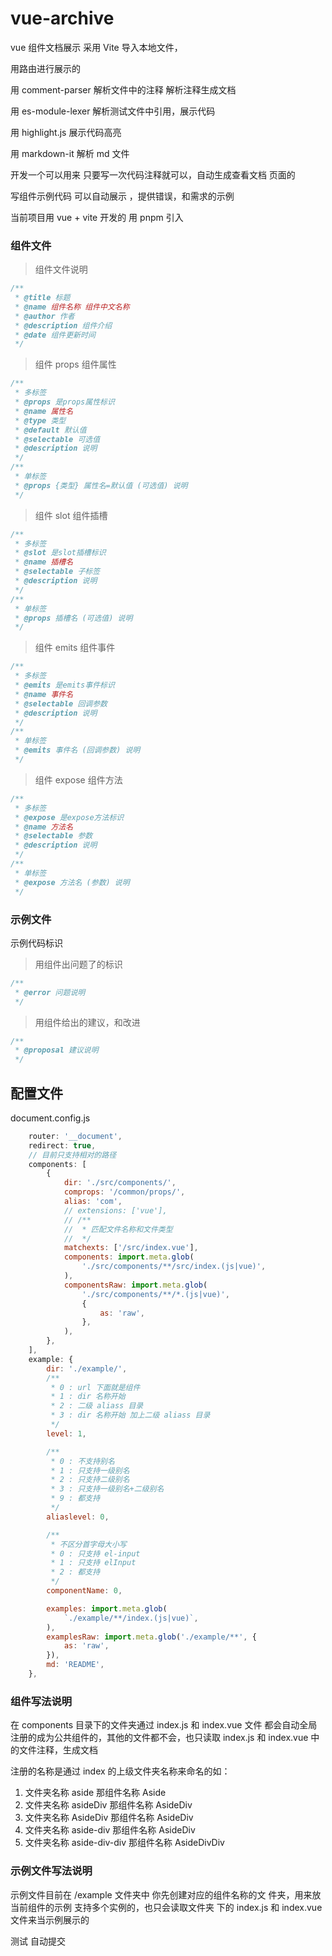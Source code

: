 # vue-archive

vue 组件文档展示 采用 Vite 导入本地文件，

用路由进行展示的

用 comment-parser 解析文件中的注释 解析注释生成文档

用 es-module-lexer 解析测试文件中引用，展示代码

用 highlight.js 展示代码高亮

用 markdown-it 解析 md 文件

开发一个可以用来 只要写一次代码注释就可以，自动生成查看文档
页面的

写组件示例代码 可以自动展示 ，提供错误，和需求的示例

当前项目用 vue + vite 开发的 用 pnpm 引入

### 组件文件

> 组件文件说明

```js
/**
 * @title 标题
 * @name 组件名称 组件中文名称
 * @author 作者
 * @description 组件介绍
 * @date 组件更新时间
 */
```

> 组件 props 组件属性

```js
/**
 * 多标签
 * @props 是props属性标识
 * @name 属性名
 * @type 类型
 * @default 默认值
 * @selectable 可选值
 * @description 说明
 */
/**
 * 单标签
 * @props {类型} 属性名=默认值 (可选值) 说明
 */
```

> 组件 slot 组件插槽

```js
/**
 * 多标签
 * @slot 是slot插槽标识
 * @name 插槽名
 * @selectable 子标签
 * @description 说明
 */
/**
 * 单标签
 * @props 插槽名 (可选值) 说明
 */
```

> 组件 emits 组件事件

```js
/**
 * 多标签
 * @emits 是emits事件标识
 * @name 事件名
 * @selectable 回调参数
 * @description 说明
 */
/**
 * 单标签
 * @emits 事件名 (回调参数) 说明
 */
```

> 组件 expose 组件方法

```js
/**
 * 多标签
 * @expose 是expose方法标识
 * @name 方法名
 * @selectable 参数
 * @description 说明
 */
/**
 * 单标签
 * @expose 方法名 (参数) 说明
 */
```

### 示例文件

示例代码标识

> 用组件出问题了的标识

```js
/**
 * @error 问题说明
 */
```

> 用组件给出的建议，和改进

```js
/**
 * @proposal 建议说明
 */
```

## 配置文件

document.config.js

```js
    router: '__document',
    redirect: true,
    // 目前只支持相对的路径
    components: [
        {
            dir: './src/components/',
            comprops: '/common/props/',
            alias: 'com',
            // extensions: ['vue'],
            // /**
            //  * 匹配文件名称和文件类型
            //  */
            matchexts: ['/src/index.vue'],
            components: import.meta.glob(
                './src/components/**/src/index.(js|vue)',
            ),
            componentsRaw: import.meta.glob(
                './src/components/**/*.(js|vue)',
                {
                    as: 'raw',
                },
            ),
        },
    ],
    example: {
        dir: './example/',
        /**
         * 0 : url 下面就是组件
         * 1 : dir 名称开始
         * 2 : 二级 aliass 目录
         * 3 : dir 名称开始 加上二级 aliass 目录
         */
        level: 1,

        /**
         * 0 : 不支持别名
         * 1 : 只支持一级别名
         * 2 : 只支持二级别名
         * 3 : 只支持一级别名+二级别名
         * 9 : 都支持
         */
        aliaslevel: 0,

        /**
         * 不区分首字母大小写
         * 0 : 只支持 el-input
         * 1 : 只支持 elInput
         * 2 : 都支持
         */
        componentName: 0,

        examples: import.meta.glob(
            `./example/**/index.(js|vue)`,
        ),
        examplesRaw: import.meta.glob('./example/**', {
            as: 'raw',
        }),
        md: 'README',
    },
```

### 组件写法说明

在 components 目录下的文件夹通过 index.js 和 index.vue 文件
都会自动全局注册的成为公共组件的，其他的文件都不会，也只读取
index.js 和 index.vue 中的文件注释，生成文档

注册的名称是通过 index 的上级文件夹名称来命名的如：

1. 文件夹名称 aside 那组件名称 Aside
2. 文件夹名称 asideDiv 那组件名称 AsideDiv
3. 文件夹名称 AsideDiv 那组件名称 AsideDiv
4. 文件夹名称 aside-div 那组件名称 AsideDiv
5. 文件夹名称 aside-div-div 那组件名称 AsideDivDiv

### 示例文件写法说明

示例文件目前在 /example 文件夹中 你先创建对应的组件名称的文
件夹，用来放当前组件的示例 支持多个实例的，也只会读取文件夹
下的 index.js 和 index.vue 文件来当示例展示的

测试 自动提交